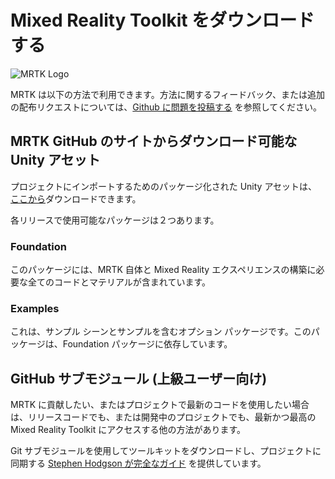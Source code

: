 # Mixed Reality Toolkit をダウンロードする

![MRTK Logo](../Documentation/Images/MRTK_Logo_Rev.png)

MRTK は以下の方法で利用できます。方法に関するフィードバック、または追加の配布リクエストについては、[Github に問題を投稿する](https://github.com/Microsoft/MixedRealityToolkit-Unity/issues/new/choose) を参照してください。

## MRTK GitHub のサイトからダウンロード可能な Unity アセット

プロジェクトにインポートするためのパッケージ化された Unity アセットは、[ここから](https://github.com/Microsoft/MixedRealityToolkit-Unity/releases)ダウンロードできます。

各リリースで使用可能なパッケージは２つあります。

### Foundation

このパッケージには、MRTK 自体と Mixed Reality エクスペリエンスの構築に必要な全てのコードとマテリアルが含まれています。

### Examples

これは、サンプル シーンとサンプルを含むオプション パッケージです。このパッケージは、Foundation パッケージに依存しています。

## GitHub サブモジュール (上級ユーザー向け)

MRTK に貢献したい、またはプロジェクトで最新のコードを使用したい場合は、リリースコードでも、または開発中のプロジェクトでも、最新かつ最高の Mixed Reality Toolkit にアクセスする他の方法があります。

Git サブモジュールを使用してツールキットをダウンロードし、プロジェクトに同期する [Stephen Hodgson が完全なガイド](https://www.rageagainstthepixel.com/expert-import-mrtk/) を提供しています。
